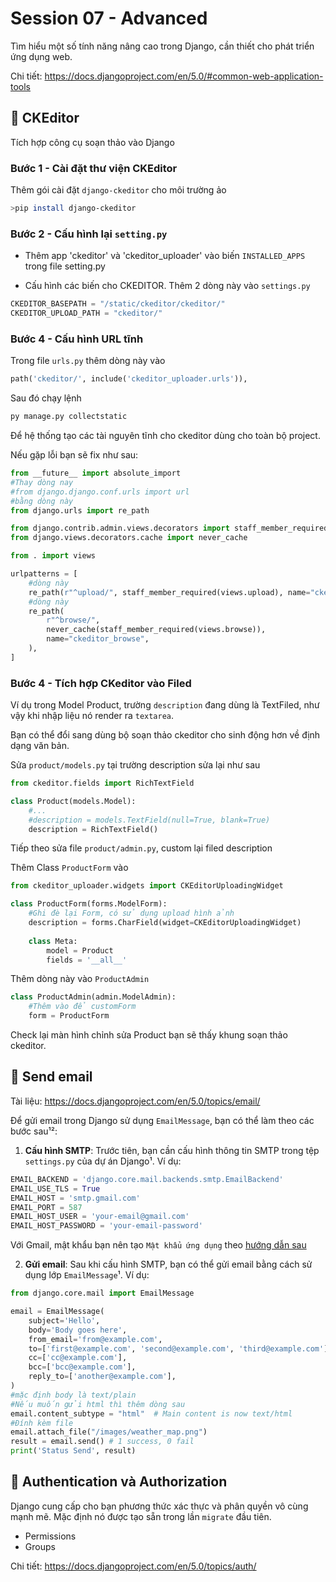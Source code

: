 # Session 07 - Advanced

Tìm hiểu một số tính năng nâng cao trong Django, cần thiết cho phát triển ứng dụng web.

Chi tiết: https://docs.djangoproject.com/en/5.0/#common-web-application-tools

## 💛 CKEditor

Tích hợp công cụ soạn thảo vào Django

### Bước 1 - Cài đặt thư viện CKEditor

Thêm gói cài đặt `django-ckeditor` cho môi trường ảo

```bash
>pip install django-ckeditor
```

### Bước 2 - Cấu hình lại `setting.py`

- Thêm app 'ckeditor' và 'ckeditor_uploader' vào biến `INSTALLED_APPS` trong file setting.py

- Cấu hình các biến cho CKEDITOR. Thêm 2 dòng này vào `settings.py`

```python
CKEDITOR_BASEPATH = "/static/ckeditor/ckeditor/"
CKEDITOR_UPLOAD_PATH = "ckeditor/"
```

### Bước 4 - Cấu hình URL tĩnh

Trong file `urls.py` thêm dòng này vào

```python
path('ckeditor/', include('ckeditor_uploader.urls')),
```

Sau đó chạy lệnh

```bash
py manage.py collectstatic
```

Để hệ thống tạo các tài nguyên tĩnh cho ckeditor dùng cho toàn bộ project.

Nếu gặp lỗi bạn sẽ fix như sau:

```python
from __future__ import absolute_import
#Thay dòng nay
#from django.django.conf.urls import url
#bằng dòng này
from django.urls import re_path 

from django.contrib.admin.views.decorators import staff_member_required
from django.views.decorators.cache import never_cache

from . import views

urlpatterns = [
    #dòng này
    re_path(r"^upload/", staff_member_required(views.upload), name="ckeditor_upload"),
    #dòng này
    re_path(
        r"^browse/",
        never_cache(staff_member_required(views.browse)),
        name="ckeditor_browse",
    ),
]
```


### Bước 4 - Tích hợp CKeditor vào Filed

Ví dụ trong Model Product, trường `description` đang dùng là TextFiled, như vậy khi nhập liệu nó render ra `textarea`.

Bạn có thể đổi sang dùng bộ soạn thảo ckeditor cho sinh động hơn về định dạng văn bản.

Sửa `product/models.py` tại trường description sửa lại như sau

```python
from ckeditor.fields import RichTextField

class Product(models.Model):
    #...
    #description = models.TextField(null=True, blank=True)
    description = RichTextField()
```

Tiếp theo sửa file `product/admin.py`, custom lại filed description

Thêm Class `ProductForm` vào

```python
from ckeditor_uploader.widgets import CKEditorUploadingWidget

class ProductForm(forms.ModelForm):
    #Ghi đè lại Form, có sử dụng upload hình ảnh
    description = forms.CharField(widget=CKEditorUploadingWidget)
    
    class Meta:
        model = Product
        fields = '__all__'
```

Thêm dòng này vào `ProductAdmin`

```python
class ProductAdmin(admin.ModelAdmin):
    #Thêm vào để customForm
    form = ProductForm
```

Check lại màn hình chỉnh sửa Product bạn sẽ thấy khung soạn thảo ckeditor.


## 💛 Send email

Tài liệu: https://docs.djangoproject.com/en/5.0/topics/email/



Để gửi email trong Django sử dụng `EmailMessage`, bạn có thể làm theo các bước sau¹²:

1. **Cấu hình SMTP**: Trước tiên, bạn cần cấu hình thông tin SMTP trong tệp `settings.py` của dự án Django¹. Ví dụ:

```python
EMAIL_BACKEND = 'django.core.mail.backends.smtp.EmailBackend'
EMAIL_USE_TLS = True
EMAIL_HOST = 'smtp.gmail.com'
EMAIL_PORT = 587
EMAIL_HOST_USER = 'your-email@gmail.com'
EMAIL_HOST_PASSWORD = 'your-email-password'
```

Với Gmail, mật khẩu bạn nên tạo `Mật khẩu ứng dụng` theo [hướng dẫn sau](https://support.google.com/mail/answer/185833?hl=vi)

2. **Gửi email**: Sau khi cấu hình SMTP, bạn có thể gửi email bằng cách sử dụng lớp `EmailMessage`¹. Ví dụ:

```python
from django.core.mail import EmailMessage

email = EmailMessage(
    subject='Hello',
    body='Body goes here',
    from_email='from@example.com',
    to=['first@example.com', 'second@example.com', 'third@example.com'],
    cc=['cc@example.com'],
    bcc=['bcc@example.com'],
    reply_to=['another@example.com'],
)
#mặc định body là text/plain
#Nếu muốn gửi html thì thêm dòng sau
email.content_subtype = "html"  # Main content is now text/html
#Đính kèm file
email.attach_file("/images/weather_map.png")
result = email.send() # 1 success, 0 fail
print('Status Send', result)
```


## 💛 Authentication và Authorization

Django cung cấp cho bạn phương thức xác thực và phân quyền vô cùng mạnh mẽ. Mặc định nó được tạo sẵn trong lần `migrate` đầu tiên.

- Permissions
- Groups

Chi tiết: https://docs.djangoproject.com/en/5.0/topics/auth/